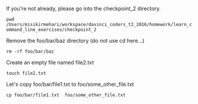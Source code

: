 
If you're not already, please go into the checkpoint_2 directory.
    
   `pwd`
   `/Users/misikirmehari/workspace/davinci_coders_t2_2016/homework/learn_command_line_exercises/checkpoint_2`

Remove the foo/bar/baz directory (do not use cd here...)
    
   `rm -rf foo/bar/baz`
        
Create an empty file named file2.txt
        
  `touch file2.txt`
            
Let's copy foo/bar/file1.txt to foo/some_other_file.txt
   
   `cp foo/bar/file1.txt  foo/some_other_file.txt`
    

